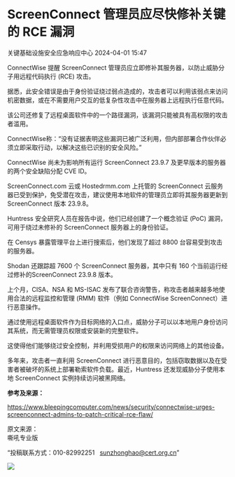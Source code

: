 #  ScreenConnect 管理员应尽快修补关键的 RCE 漏洞   
 关键基础设施安全应急响应中心   2024-04-01 15:47  
  
ConnectWise 提醒 ScreenConnect 管理员应立即修补其服务器，以防止威胁分子用远程代码执行 (RCE) 攻击。  
  
据悉，此安全错误是由于身份验证绕过弱点造成的，攻击者可以利用该弱点来访问机密数据，或在不需要用户交互的低复杂性攻击中在服务器上远程执行任意代码。  
  
该公司还修复了远程桌面软件中的一个路径漏洞，该漏洞只能被具有高权限的攻击者滥用。  
  
ConnectWise称：“没有证据表明这些漏洞已被广泛利用，但内部部署合作伙伴必须立即采取行动，以解决这些已识别的安全风险。”  
  
ConnectWise 尚未为影响所有运行 ScreenConnect 23.9.7 及更早版本的服务器的两个安全缺陷分配 CVE ID。  
  
ScreenConnect.com 云或 Hostedrmm.com 上托管的 ScreenConnect 云服务器已受到保护，免受潜在攻击，建议使用本地软件的管理员立即将其服务器更新到 ScreenConnect 版本 23.9.8。  
  
Huntress 安全研究人员在报告中说，他们已经创建了一个概念验证 (PoC) 漏洞，可用于绕过未修补的 ScreenConnect 服务器上的身份验证。  
  
在 Censys 暴露管理平台上进行搜索后，他们发现了超过 8800 台容易受到攻击的服务器。  
  
Shodan 还跟踪超 7600 个 ScreenConnect 服务器，其中只有 160 个当前运行经过修补的ScreenConnect 23.9.8 版本。  
  
上个月，CISA、NSA 和 MS-ISAC 发布了联合咨询警告，称攻击者越来越多地使用合法的远程监控和管理 (RMM) 软件（例如 ConnectWise ScreenConnect）进行恶意操作。  
  
通过使用远程桌面软件作为目标网络的入口点，威胁分子可以以本地用户身份访问其系统，而无需管理员权限或安装新的完整软件。  
  
这使得他们能够绕过安全控制，并利用受损用户的权限来访问网络上的其他设备。  
  
多年来，攻击者一直利用 ScreenConnect 进行恶意目的，包括窃取数据以及在受害者被破坏的系统上部署勒索软件负载。最近，Huntress 还发现威胁分子使用本地 ScreenConnect 实例持续访问被黑网络。  
  
**参考及来源：**  
  
https://www.bleepingcomputer.com/news/security/connectwise-urges-screenconnect-admins-to-patch-critical-rce-flaw/  
  
  
  
原文来源：  
嘶吼专业版  
  
“投稿联系方式：010-82992251   sunzhonghao@cert.org.cn”  
  
![](https://mmbiz.qpic.cn/sz_mmbiz_jpg/iaz5iaQYxGogvC8qicuLNlkT5ibJnwu1leQiabRVqFk4Sb3q1fqrDhicLBNAqVY4REuTetY1zBYuUdic0nVhZR4FHpAfg/640?wx_fmt=other&wxfrom=5&wx_lazy=1&wx_co=1&tp=webp "")  
  
